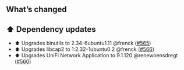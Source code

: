 ## What’s changed

## ⬆️ Dependency updates

- ⬆️ Upgrades binutils to 2.34-6ubuntu1.11 @frenck ([#565](https://github.com/hassio-addons/addon-unifi/pull/565))
- ⬆️ Upgrades libcap2 to 1:2.32-1ubuntu0.2 @frenck ([#566](https://github.com/hassio-addons/addon-unifi/pull/566))
- ⬆️ Upgrades UniFi Network Application to 9.1.120 @renewoensdregt ([#560](https://github.com/hassio-addons/addon-unifi/pull/560))
